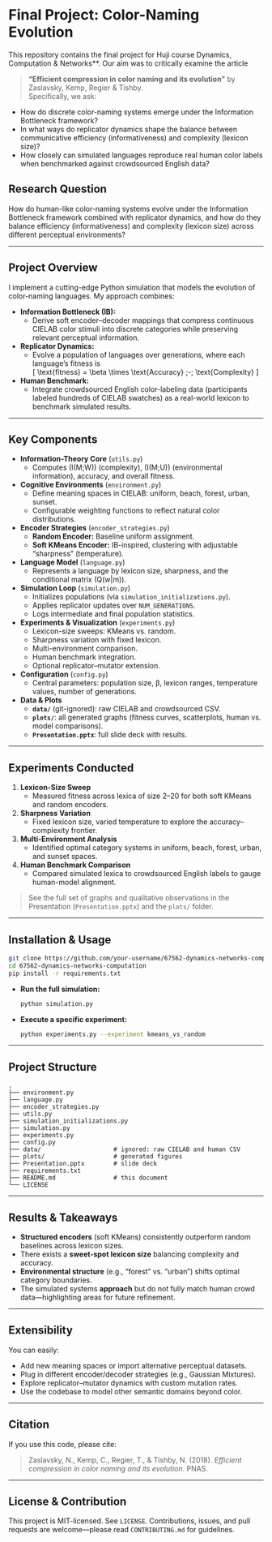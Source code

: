 # Final Project: Color-Naming Evolution
This repository contains the final project for Huji course Dynamics, Computation & Networks**. Our aim was to critically examine the article  
> **“Efficient compression in color naming and its evolution”** by Zaslavsky, Kemp, Regier & Tishby.  
Specifically, we ask:  
- How do discrete color-naming systems emerge under the Information Bottleneck framework?  
- In what ways do replicator dynamics shape the balance between communicative efficiency (informativeness) and complexity (lexicon size)?  
- How closely can simulated languages reproduce real human color labels when benchmarked against crowdsourced English data?

## Research Question

How do human-like color-naming systems evolve under the Information Bottleneck framework combined with replicator dynamics, and how do they balance efficiency (informativeness) and complexity (lexicon size) across different perceptual environments?

---

## Project Overview

I implement a cutting-edge Python simulation that models the evolution of color-naming languages. My approach combines:

- **Information Bottleneck (IB):**  
  - Derive soft encoder–decoder mappings that compress continuous CIELAB color stimuli into discrete categories while preserving relevant perceptual information.  
- **Replicator Dynamics:**  
  - Evolve a population of languages over generations, where each language’s fitness is  
    \[
      \text{fitness} = \beta \times \text{Accuracy} \;-\; \text{Complexity}
    \]  
- **Human Benchmark:**  
  - Integrate crowdsourced English color-labeling data (participants labeled hundreds of CIELAB swatches) as a real-world lexicon to benchmark simulated results.

---

## Key Components

- **Information-Theory Core** (`utils.py`)  
  - Computes \(I(M;W)\) (complexity), \(I(M;U)\) (environmental information), accuracy, and overall fitness.  
- **Cognitive Environments** (`environment.py`)  
  - Define meaning spaces in CIELAB: uniform, beach, forest, urban, sunset.  
  - Configurable weighting functions to reflect natural color distributions.  
- **Encoder Strategies** (`encoder_strategies.py`)  
  - **Random Encoder:** Baseline uniform assignment.  
  - **Soft KMeans Encoder:** IB-inspired, clustering with adjustable “sharpness” (temperature).  
- **Language Model** (`language.py`)  
  - Represents a language by lexicon size, sharpness, and the conditional matrix \(Q(w|m)\).  
- **Simulation Loop** (`simulation.py`)  
  - Initializes populations (via `simulation_initializations.py`).  
  - Applies replicator updates over `NUM_GENERATIONS`.  
  - Logs intermediate and final population statistics.  
- **Experiments & Visualization** (`experiments.py`)  
  - Lexicon-size sweeps: KMeans vs. random.  
  - Sharpness variation with fixed lexicon.  
  - Multi-environment comparison.  
  - Human benchmark integration.  
  - Optional replicator–mutator extension.  
- **Configuration** (`config.py`)  
  - Central parameters: population size, β, lexicon ranges, temperature values, number of generations.  
- **Data & Plots**  
  - **`data/`** (git-ignored): raw CIELAB and crowdsourced CSV.  
  - **`plots/`**: all generated graphs (fitness curves, scatterplots, human vs. model comparisons).  
  - **`Presentation.pptx`**: full slide deck with results.

---

## Experiments Conducted

1. **Lexicon-Size Sweep**  
   - Measured fitness across lexica of size 2–20 for both soft KMeans and random encoders.  
2. **Sharpness Variation**  
   - Fixed lexicon size, varied temperature to explore the accuracy–complexity frontier.  
3. **Multi-Environment Analysis**  
   - Identified optimal category systems in uniform, beach, forest, urban, and sunset spaces.  
4. **Human Benchmark Comparison**  
   - Compared simulated lexica to crowdsourced English labels to gauge human-model alignment.  

> See the full set of graphs and qualitative observations in the Presentation (`Presentation.pptx`) and the `plots/` folder.

---

## Installation & Usage

```bash
git clone https://github.com/your-username/67562-dynamics-networks-computation.git
cd 67562-dynamics-networks-computation
pip install -r requirements.txt
````

* **Run the full simulation:**

  ```bash
  python simulation.py
  ```
* **Execute a specific experiment:**

  ```bash
  python experiments.py --experiment kmeans_vs_random
  ```

---

## Project Structure

```
.
├── environment.py
├── language.py
├── encoder_strategies.py
├── utils.py
├── simulation_initializations.py
├── simulation.py
├── experiments.py
├── config.py
├── data/                    # ignored: raw CIELAB and human CSV
├── plots/                   # generated figures
├── Presentation.pptx        # slide deck
├── requirements.txt
├── README.md                # this document
└── LICENSE
```

---

## Results & Takeaways

* **Structured encoders** (soft KMeans) consistently outperform random baselines across lexicon sizes.
* There exists a **sweet-spot lexicon size** balancing complexity and accuracy.
* **Environmental structure** (e.g., “forest” vs. “urban”) shifts optimal category boundaries.
* The simulated systems **approach** but do not fully match human crowd data—highlighting areas for future refinement.

---

## Extensibility

You can easily:

* Add new meaning spaces or import alternative perceptual datasets.
* Plug in different encoder/decoder strategies (e.g., Gaussian Mixtures).
* Explore replicator–mutator dynamics with custom mutation rates.
* Use the codebase to model other semantic domains beyond color.

---

## Citation

If you use this code, please cite:

> Zaslavsky, N., Kemp, C., Regier, T., & Tishby, N. (2018). *Efficient compression in color naming and its evolution*. PNAS.

---

## License & Contribution

This project is MIT-licensed. See `LICENSE`.
Contributions, issues, and pull requests are welcome—please read `CONTRIBUTING.md` for guidelines.

```
```
